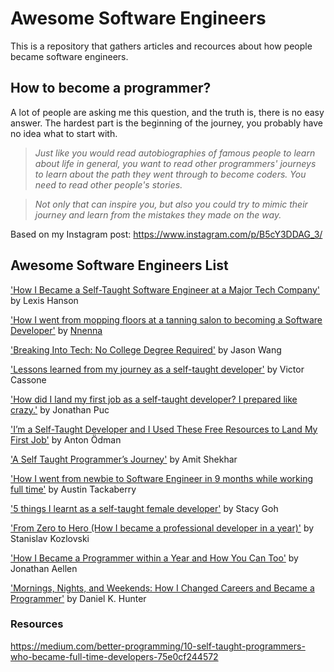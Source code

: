 # Awesome Software Engineers

This is a repository that gathers articles and recources about how people became software engineers.

## How to become a programmer? 
A lot of people are asking me this question, and the truth is, there is no easy answer. The hardest part is the beginning of the journey, you probably have no idea what to start with.

> _Just like you would read autobiographies of famous people to learn about life in general, you want to read other programmers' journeys to learn about the path they went through to become coders. You need to read other people's stories._

> _Not only that can inspire you, but also you could try to mimic their journey and learn from the mistakes they made on the way._

Based on my Instagram post: https://www.instagram.com/p/B5cY3DDAG_3/

## Awesome Software Engineers List

['How I Became a Self-Taught Software Engineer at a Major Tech Company'](https://code.likeagirl.io/thoughts-on-becoming-a-self-taught-software-engineer-c8d8e7bde704) by Lexis Hanson 

['How I went from mopping floors at a tanning salon to becoming a Software Developer'](https://codeburst.io/how-i-went-from-mopping-floors-at-a-tanning-salon-to-becoming-a-software-developer-7dc4d2e8d21a) by [Nnenna](https://medium.com/@nnennahacks)

['Breaking Into Tech: No College Degree Required'](https://medium.com/better-programming/breaking-into-tech-no-college-degree-required-b61a31503ee4) by Jason Wang

['Lessons learned from my journey as a self-taught developer'](https://medium.com/free-code-camp/lessons-learned-from-my-journey-as-a-self-taught-developer-41b97067730) by Victor Cassone

['How did I land my first job as a self-taught developer? I prepared like crazy.'](https://medium.com/free-code-camp/how-i-set-myself-up-to-land-my-first-job-as-a-self-taught-developer-43d326ea6b67) by Jonathan Puc

['I’m a Self-Taught Developer and I Used These Free Resources to Land My First Job'](https://medium.com/better-programming/im-a-self-taught-developer-and-i-used-these-free-resources-to-land-my-first-job-5091b01293c4) by Anton Ödman

['A Self Taught Programmer’s Journey'](https://medium.com/mindorks/a-self-taught-programmers-journey-6899cff1aef0) by Amit Shekhar

['How I went from newbie to Software Engineer in 9 months while working full time'](https://medium.com/free-code-camp/how-i-went-from-newbie-to-software-engineer-in-9-months-while-working-full-time-460bd8485847) by Austin Tackaberry

['5 things I learnt as a self-taught female developer'](https://code.likeagirl.io/5-things-i-learnt-as-a-self-taught-female-developer-7f5099400a) by Stacy Goh

['From Zero to Hero (How I became a professional developer in a year)'](https://hackernoon.com/from-zero-to-hero-how-i-became-a-professional-developer-in-a-year-26114ebc9724) by Stanislav Kozlovski

['How I Became a Programmer within a Year and How You Can Too'](https://medium.com/@aellenj/how-i-became-a-programmer-within-a-year-and-how-you-can-too-19daf085deaf) by Jonathan Aellen

['Mornings, Nights, and Weekends: How I Changed Careers and Became a Programmer'](https://www.freecodecamp.org/news/mornings-nights-and-weekends-how-i-changed-careers-and-became-a-programmer-197ce46ccc1c/) by Daniel K. Hunter







### Resources

https://medium.com/better-programming/10-self-taught-programmers-who-became-full-time-developers-75e0cf244572
